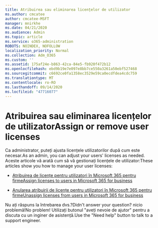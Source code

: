 ```yaml
---
title: Atribuirea sau eliminarea licențelor de utilizator
ms.author: cmcatee
author: cmcatee-MSFT
manager: mnirkhe
ms.date: 04/21/2020
ms.audience: Admin
ms.topic: article
ms.service: o365-administration
ROBOTS: NOINDEX, NOFOLLOW
localization_priority: Normal
ms.collection: Adm_O365
ms.custom: ''
ms.assetid: 175af24e-b863-42ca-84e5-fb920f472b12
ms.openlocfilehash: ebd9b19e7e097e8bb7ce550a3261a50ebf527468
ms.sourcegitcommit: c6692ce0fa1358ec3529e59ca0ecdfdea4cdc759
ms.translationtype: MT
ms.contentlocale: ro-RO
ms.lasthandoff: 09/14/2020
ms.locfileid: "47716077"
---
```

# <a name="assign-or-remove-user-licenses"></a><span data-ttu-id="dffa4-102">Atribuirea sau eliminarea licențelor de utilizator</span><span class="sxs-lookup"><span data-stu-id="dffa4-102">Assign or remove user licenses</span></span>

<span data-ttu-id="dffa4-103">Ca administrator, puteți ajusta licențele utilizatorilor după cum este necesar.</span><span class="sxs-lookup"><span data-stu-id="dffa4-103">As an admin, you can adjust your users' licenses as needed.</span></span> <span data-ttu-id="dffa4-104">Aceste articole vă arată cum să vă gestionați licențele de utilizator:</span><span class="sxs-lookup"><span data-stu-id="dffa4-104">These articles show you how to manage your user licenses:</span></span>
  
- [<span data-ttu-id="dffa4-105">Atribuirea de licențe pentru utilizatori în Microsoft 365 pentru firme</span><span class="sxs-lookup"><span data-stu-id="dffa4-105">Assign licenses to users in Microsoft 365 for business</span></span>](https://docs.microsoft.com/azure/active-directory/fundamentals/license-users-groups?context=azure/active-directory/users-groups-roles/context/ugr-context)

- [<span data-ttu-id="dffa4-106">Anularea atribuirii de licențe pentru utilizatori în Microsoft 365 pentru firme</span><span class="sxs-lookup"><span data-stu-id="dffa4-106">Unassign licenses from users in Microsoft 365 for business</span></span>](https://docs.microsoft.com/azure/active-directory/fundamentals/license-users-groups?context=azure/active-directory/users-groups-roles/context/ugr-context#remove-a-license)

<span data-ttu-id="dffa4-107">Nu ați răspuns la întrebarea dvs.?</span><span class="sxs-lookup"><span data-stu-id="dffa4-107">Didn't answer your question?</span></span> <span data-ttu-id="dffa4-108">nicio problemă!</span><span class="sxs-lookup"><span data-stu-id="dffa4-108">No problem!</span></span> <span data-ttu-id="dffa4-109">Utilizați butonul "aveți nevoie de ajutor" pentru a discuta cu un inginer de asistență.</span><span class="sxs-lookup"><span data-stu-id="dffa4-109">Use the "Need help" button to talk to a support engineer.</span></span>